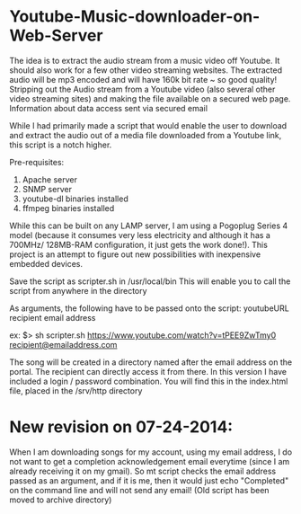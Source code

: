 Youtube-Music-downloader-on-Web-Server
======================================

The idea is to extract the audio stream from a music video off Youtube. 
It should also work for a few other video streaming websites.
The extracted audio will be mp3 encoded and will have 160k bit rate ~ so good quality!
Stripping out the Audio stream from a Youtube video (also several other video streaming sites) and making the file available on a secured web page.
Information about data access sent via secured email

While I had primarily made a script that would enable the user to download and extract the audio out of a media file downloaded from a Youtube link, this script is a notch higher.


Pre-requisites:
1. Apache server
2. SNMP server
3. youtube-dl binaries installed
4. ffmpeg binaries installed

While this can be built on any LAMP server, I am using a Pogoplug Series 4 model (because it consumes very less electricity and although it has a 700MHz/ 128MB-RAM configuration, it just gets the work done!).
This project is an attempt to figure out new possibilities with inexpensive embedded devices.

Save the script as scripter.sh in /usr/local/bin
This will enable you to call the script from anywhere in the directory


As arguments, the following have to be passed onto the script: youtubeURL recipient email address

ex: $> sh scripter.sh https://www.youtube.com/watch?v=tPEE9ZwTmy0 recipient@emailaddress.com


The song will be created in a directory named after the email address on the portal.
The recipient can directly access it from there. 
In this version I have included a login / password combination. 
You will find this in the index.html file, placed in the /srv/http directory

New revision on 07-24-2014:
============================

When I am downloading songs for my account, using my email address, I do not want to get a completion acknowledgement email everytime (since I am already receiving it on my gmail). So mt script checks the email address passed as an argument, and if it is me, then it would just echo "Completed" on the command line and will not send any email!
(Old script has been moved to archive directory)
